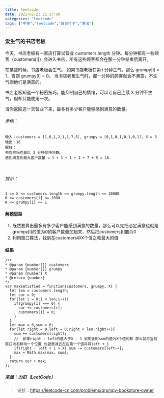 ```yaml
---
title: leetcode
date: 2021-02-23 21:17:00
categories: "leetcode"
tags: ["中等","leetcode","每日打卡","算法"]
---
```

### 爱生气的书店老板

今天，书店老板有一家店打算试营业 customers.length 分钟。每分钟都有一些顾客（customers[i]）会进入书店，所有这些顾客都会在那一分钟结束后离开。

在某些时候，书店老板会生气。 如果书店老板在第 i 分钟生气，那么 grumpy[i] = 1，否则 grumpy[i] = 0。 当书店老板生气时，那一分钟的顾客就会不满意，不生气则他们是满意的。

书店老板知道一个秘密技巧，能抑制自己的情绪，可以让自己连续 X 分钟不生气，但却只能使用一次。

请你返回这一天营业下来，最多有多少客户能够感到满意的数量。

###### 示例：

    输入：customers = [1,0,1,2,1,1,7,5], grumpy = [0,1,0,1,0,1,0,1], X = 3
    输出：16
    解释：
    书店老板在最后 3 分钟保持冷静。
    感到满意的最大客户数量 = 1 + 1 + 1 + 1 + 7 + 5 = 16.
 
###### 提示：

    1 <= X <= customers.length == grumpy.length <= 20000
    0 <= customers[i] <= 1000
    0 <= grumpy[i] <= 1

#### 解题思路

1. 既然要算出最多有多少客户能感到满意的数量，那么可以先把必定满意也就是grumpy[i]的值为0的客户数量加起来，然后把customers[i]置为0
2. 利用窗口算法，找到在customers中X个值之和最大的值

#### 结果

    /**
    * @param {number[]} customers
    * @param {number[]} grumpy
    * @param {number} X
    * @return {number}
    */
    var maxSatisfied = function(customers, grumpy, X) {
      let len = customers.length;
      let cur = 0;
      for(let i = 0;i < len;i++){
        if(grumpy[i] === 0) {
          cur += customers[i];
          customers[i] = 0;
        }
      }
      let max = 0,sum = 0;
      for(let right = 0,left = 0;right < len;right++){
        sum += customers[right];
        //  如果right - left的值大于X - 1 说明此时sum的值为X个值的和 那么就将当前窗口向右移动一个位置 也就是减去左边第一个值并将left + 1
        if(right - left + 1 > X) sum -= customers[left++];
        max = Math.max(max, sum);
      }
      return cur + max;
    };

##### 来源：力扣（LeetCode）
> 链接：https://leetcode-cn.com/problems/grumpy-bookstore-owner